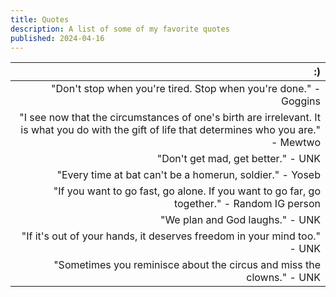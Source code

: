 ```yaml
---
title: Quotes
description: A list of some of my favorite quotes
published: 2024-04-16
---
```


| :)                                                              
| -----------------------------------------------------------------------------------------------------------------------------------------------: |
| "Don't stop when you're tired. Stop when you're done." - Goggins |
| "I see now that the circumstances of one's birth are irrelevant. It is what you do with the gift of life that determines who you are." - Mewtwo |
| "Don't get mad, get better." - UNK |
| "Every time at bat can't be a homerun, soldier." - Yoseb |
| "If you want to go fast, go alone. If you want to go far, go together." - Random IG person |
| "We plan and God laughs." - UNK |
| "If it's out of your hands, it deserves freedom in your mind too." - UNK |
| "Sometimes you reminisce about the circus and miss the clowns." - UNK |